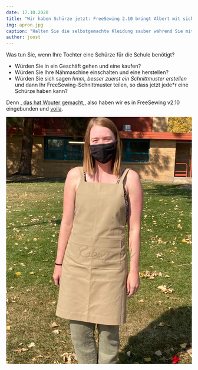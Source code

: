 ```yaml
---
date: 17.10.2020
title: "Wir haben Schürze jetzt: FreeSewing 2.10 bringt Albert mit sich, ein bescheidenes Schürzen-Schnittmuster"
img: apron.jpg
caption: "Halten Sie die selbstgemachte Kleidung sauber während Sie mit der Albert Schürze kochen"
author: joost
---
```


Was tun Sie, wenn Ihre Tochter eine Schürze für die Schule benötigt?

 - Würden Sie in ein Geschäft gehen und eine kaufen?
 - Würden Sie Ihre Nähmaschine einschalten und eine herstellen?
 - Würden Sie sich sagen _hmm, besser zuerst ein Schnittmuster erstellen_ und dann Ihr FreeSewing-Schnittmuster teilen, so dass jetzt jede*r eine Schürze haben kann?

Denn [, das hat Wouter gemacht,](/showcase/albert-by-wouter/), also haben wir es in FreeSewing v2.10 eingebunden und [voila](/designs/albert/).

![Wouter's Tochter mit der Schürze Albert](albert.jpg)


